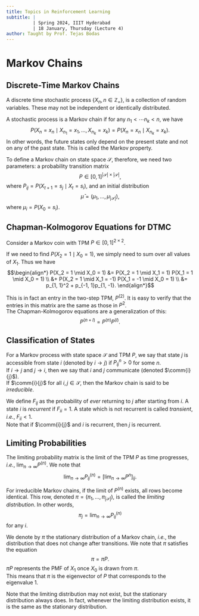 ```yaml
---
title: Topics in Reinforcement Learning
subtitle: |
          | Spring 2024, IIIT Hyderabad
          | 18 January, Thursday (Lecture 4)
author: Taught by Prof. Tejas Bodas
---
```


$\newcommand{\comm}[2]{#1 \leftrightarrow #2}$

# Markov Chains
## Discrete-Time Markov Chains
A discrete time stochastic process $\{X_n, n \in \mathbb{Z}_+\}$, is a collection of random variables. These may not be independent or identically distributed.

A stochastic process is a Markov chain if for any $n_1 < \cdots n_k < n$, we have
$$P(X_n = x_n \mid X_{n_1} = x_1, \dots, X_{n_k} = x_k) = P(X_n = x_n \mid X_{n_k} = x_k).$$
In other words, the future states only depend on the present state and not on any of the past state. This is called the Markov property.

To define a Markov chain on state space $\mathcal{S}$, therefore, we need two parameters: a probability transition matrix
$$P \in [0, 1]^{|\mathcal{S}| \times |\mathcal{S}|},$$
where $P_{ij} = P(X_{t+1} = s_j \mid X_t = s_i)$, and an initial distribution
$$\bar{\mu} = (\mu_1, \dots, \mu_{|\mathcal{S}|}),$$
where $\mu_i = P(X_0 = s_i)$.

## Chapman-Kolmogorov Equations for DTMC
Consider a Markov coin with TPM $P \in [0, 1]^{2 \times 2}$.

If we need to find $P(X_2 = 1 \mid X_0 = 1)$, we simply need to sum over all values of $X_1$. Thus we have
$$\begin{align*}
P(X_2 = 1 \mid X_0 = 1) &= P(X_2 = 1 \mid X_1 = 1) P(X_1 = 1 \mid X_0 = 1) \\
&+ P(X_2 = 1 \mid X_1 = -1) P(X_1 = -1 \mid X_0 = 1) \\
&= p_{1, 1}^2 + p_{-1, 1}p_{1, -1}.
\end{align*}$$

This is in fact an entry in the two-step TPM, $P^{(2)}$. It is easy to verify that the entries in this matrix are the same as those in $P^2$.  
The Chapman-Kolmogorov equations are a generalization of this:
$$P^{(n+l)} = P^{(n)}P^{(l)}.$$

## Classification of States
For a Markov process with state space $\mathcal{S}$ and TPM $P$, we say that state $j$ is accessible from state $i$ (denoted by $i \to j$) if $P^n_{ij} > 0$ for some $n$.  
If $i \to j$ and $j \to i$, then we say that $i$ and $j$ communicate (denoted $\comm{i}{j}$).  
If $\comm{i}{j}$ for all $i, j \in \mathcal{S}$, then the Markov chain is said to be *irreducible*.

We define $F_{ij}$ as the probability of *ever* returning to $j$ after starting from $i$. A state $i$ is *recurrent* if $F_{ii} = 1$. A state which is not recurrent is called *transient*, *i.e.*, $F_{ii} < 1$.  
Note that if $\comm{i}{j}$ and $i$ is recurrent, then $j$ is recurrent.

## Limiting Probabilities
The limiting probability matrix is the limit of the TPM $P$ as time progresses, *i.e.*, $\lim_{n \to \infty} P^{(n)}$. We note that
$$\lim_{n \to \infty} P^{(n)}_{ij} = \left[\lim_{n \to \infty} P^n\right]_{ij}.$$

For irreducible Markov chains, if the limit of $P^{(n)}$ exists, all rows become identical. This row, denoted $\pi = (\pi_1, \dots, \pi_{|\mathcal{S}|})$, is called the *limiting distribution*. In other words,
$$\pi_j = \lim_{n \to \infty} P^{(n)}_{ij}$$
for any $i$.

We denote by $\pi$ the stationary distribution of a Markov chain, *i.e.*, the distribution that does not change after transitions. We note that $\pi$ satisfies the equation
$$\pi = \pi P.$$
$\pi P$ represents the PMF of $X_1$ once $X_0$ is drawn from $\pi$.  
This means that $\pi$ is the eigenvector of $P$ that corresponds to the eigenvalue 1.

Note that the limiting distribution may not exist, but the stationary distribution always does. In fact, whenever the limiting distribution exists, it is the same as the stationary distribution.
